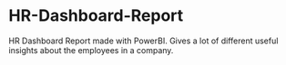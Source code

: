 # HR-Dashboard-Report
HR Dashboard Report made with PowerBI. Gives a lot of different useful insights about the employees in a company.
